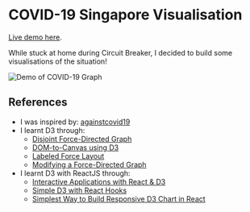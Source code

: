 # COVID-19 Singapore Visualisation

[Live demo here](https://compassionate-allen-f19a7c.netlify.app/).

While stuck at home during Circuit Breaker, I decided to build some visualisations of the situation! 

![Demo of COVID-19 Graph](https://drive.google.com/uc?id=1OYHLpk3Dn9HM2NBEF_sQ3SZzhyTsQUjn)

## References
* I was inspired by: [againstcovid19](https://www.againstcovid19.com/)
* I learnt D3 through:
    * [Disjoint Force-Directed Graph](https://observablehq.com/@d3/disjoint-force-directed-graph)
    * [DOM-to-Canvas using D3](https://bl.ocks.org/mbostock/1276463)
    * [Labeled Force Layout](https://bl.ocks.org/mbostock/950642)
    * [Modifying a Force-Directed Graph](https://observablehq.com/@d3/modifying-a-force-directed-graph)
* I learnt D3 with ReactJS through:
    * [Interactive Applications with React & D3](https://medium.com/@Elijah_Meeks/interactive-applications-with-react-d3-f76f7b3ebc71)
    * [Simple D3 with React Hooks](https://medium.com/@jeffbutsch/using-d3-in-react-with-hooks-4a6c61f1d102)
    * [Simplest Way to Build Responsive D3 Chart in React](https://medium.com/front-end-weekly/simplest-way-to-build-responsive-d3-chart-in-react-d63d3b78b691)
